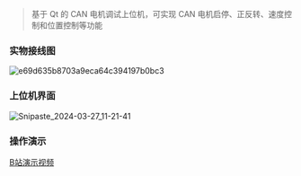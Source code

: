 > 基于 Qt 的 CAN 电机调试上位机，可实现 CAN 电机启停、正反转、速度控制和位置控制等功能
### 实物接线图
![e69d635b8703a9eca64c394197b0bc3](https://github.com/Robot-Yue/CAN_Motor/assets/103190998/a2498101-8090-4091-948c-26e0f72955d0)

### 上位机界面
![Snipaste_2024-03-27_11-21-41](https://github.com/Robot-Yue/CAN_Motor/assets/103190998/9897d2ed-4fac-4d1b-bbea-971565d4f9a0)

### 操作演示
[B站演示视频](https://www.bilibili.com/video/BV1RJ4m177G1/?spm_id_from=333.999.list.card_archive.click&vd_source=9987e937e9154aaa6a7871491a523518)
